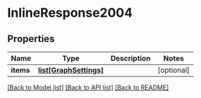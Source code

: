 # InlineResponse2004

## Properties
Name | Type | Description | Notes
------------ | ------------- | ------------- | -------------
**items** | [**list[GraphSettings]**](GraphSettings.md) |  | [optional] 

[[Back to Model list]](../README.md#documentation-for-models) [[Back to API list]](../README.md#documentation-for-api-endpoints) [[Back to README]](../README.md)


